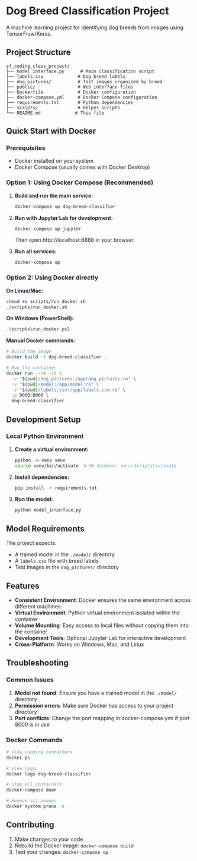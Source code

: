 # Dog Breed Classification Project

A machine learning project for identifying dog breeds from images using TensorFlow/Keras.

## Project Structure

```
sf_coding_class_project/
├── model_interface.py      # Main classification script
├── labels.csv             # Dog breed labels
├── dog_pictures/          # Test images organized by breed
├── public/                # Web interface files
├── Dockerfile             # Docker configuration
├── docker-compose.yml     # Docker Compose configuration
├── requirements.txt       # Python dependencies
├── scripts/               # Helper scripts
└── README.md             # This file
```

## Quick Start with Docker

### Prerequisites

- Docker installed on your system
- Docker Compose (usually comes with Docker Desktop)

### Option 1: Using Docker Compose (Recommended)

1. **Build and run the main service:**
   ```bash
   docker-compose up dog-breed-classifier
   ```

2. **Run with Jupyter Lab for development:**
   ```bash
   docker-compose up jupyter
   ```
   Then open http://localhost:8888 in your browser.

3. **Run all services:**
   ```bash
   docker-compose up
   ```

### Option 2: Using Docker directly

**On Linux/Mac:**
```bash
chmod +x scripts/run_docker.sh
./scripts/run_docker.sh
```

**On Windows (PowerShell):**
```powershell
.\scripts\run_docker.ps1
```

**Manual Docker commands:**
```bash
# Build the image
docker build -t dog-breed-classifier .

# Run the container
docker run --rm -it \
  -v "$(pwd)/dog_pictures:/app/dog_pictures:ro" \
  -v "$(pwd)/model:/app/model:ro" \
  -v "$(pwd)/labels.csv:/app/labels.csv:ro" \
  -p 8000:8000 \
  dog-breed-classifier
```

## Development Setup

### Local Python Environment

1. **Create a virtual environment:**
   ```bash
   python -m venv venv
   source venv/bin/activate  # On Windows: venv\Scripts\activate
   ```

2. **Install dependencies:**
   ```bash
   pip install -r requirements.txt
   ```

3. **Run the model:**
   ```bash
   python model_interface.py
   ```

## Model Requirements

The project expects:
- A trained model in the `./model/` directory
- A `labels.csv` file with breed labels
- Test images in the `dog_pictures/` directory

## Features

- **Consistent Environment**: Docker ensures the same environment across different machines
- **Virtual Environment**: Python virtual environment isolated within the container
- **Volume Mounting**: Easy access to local files without copying them into the container
- **Development Tools**: Optional Jupyter Lab for interactive development
- **Cross-Platform**: Works on Windows, Mac, and Linux

## Troubleshooting

### Common Issues

1. **Model not found**: Ensure you have a trained model in the `./model/` directory
2. **Permission errors**: Make sure Docker has access to your project directory
3. **Port conflicts**: Change the port mapping in docker-compose.yml if port 8000 is in use

### Docker Commands

```bash
# View running containers
docker ps

# View logs
docker logs dog-breed-classifier

# Stop all containers
docker-compose down

# Remove all images
docker system prune -a
```

## Contributing

1. Make changes to your code
2. Rebuild the Docker image: `docker-compose build`
3. Test your changes: `docker-compose up`
